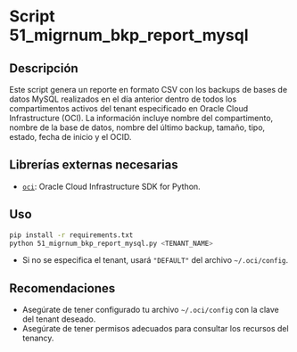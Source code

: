 # Script 51_migrnum_bkp_report_mysql

## Descripción

Este script genera un reporte en formato CSV con los backups de bases de datos MySQL realizados en el día anterior dentro de todos los compartimentos activos del tenant especificado en Oracle Cloud Infrastructure (OCI). La información incluye nombre del compartimento, nombre de la base de datos, nombre del último backup, tamaño, tipo, estado, fecha de inicio y el OCID.

## Librerías externas necesarias

* [`oci`](https://pypi.org/project/oci/): Oracle Cloud Infrastructure SDK for Python.

## Uso
```bash
pip install -r requirements.txt
python 51_migrnum_bkp_report_mysql.py <TENANT_NAME>
````

* Si no se especifica el tenant, usará `"DEFAULT"` del archivo `~/.oci/config`.

## Recomendaciones

* Asegúrate de tener configurado tu archivo `~/.oci/config` con la clave del tenant deseado.
* Asegúrate de tener permisos adecuados para consultar los recursos del tenancy.
